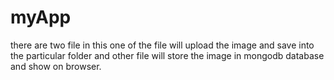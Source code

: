 # myApp
there are two file in this one of the file will upload the image and save into the particular folder and other file will store the image in mongodb database and show on browser.
